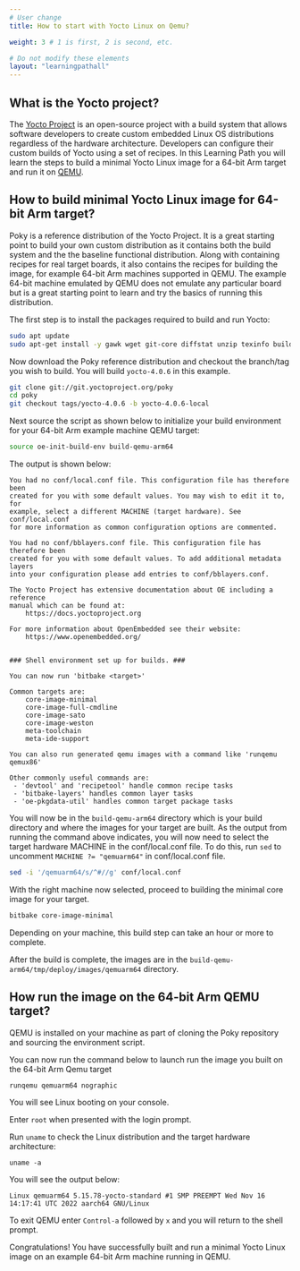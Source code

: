 ```yaml
---
# User change
title: How to start with Yocto Linux on Qemu?

weight: 3 # 1 is first, 2 is second, etc.

# Do not modify these elements
layout: "learningpathall"
---
```


## What is the Yocto project?

The [Yocto Project](https://www.yoctoproject.org/) is an open-source project with a build system that allows software developers to create custom embedded Linux OS distributions regardless of the hardware architecture. 
Developers can configure their custom builds of Yocto using a set of recipes. In this Learning Path you will learn the steps to build a minimal Yocto Linux image for a 64-bit Arm target and run it on [QEMU](https://www.qemu.org/). 

## How to build minimal Yocto Linux image for 64-bit Arm target?

Poky is a reference distribution of the Yocto Project. It is a great starting point to build your own custom distribution as it contains both the build system and the the baseline functional distribution. Along with containing recipes for real target boards, it also contains the recipes for building the image, for example 64-bit Arm machines supported in QEMU. The example 64-bit machine emulated by QEMU does not emulate any particular board but is a great starting point to learn and try the basics of running this distribution.

The first step is to install the packages required to build and run Yocto:

```bash
sudo apt update
sudo apt-get install -y gawk wget git-core diffstat unzip texinfo build-essential chrpath socat cpio python3 python3-pip python3-pexpect xz-utils debianutils iputils-ping python3-git python3-jinja2 libegl1-mesa libsdl1.2-dev pylint xterm python3-subunit mesa-common-dev lz4
```
Now download the Poky reference distribution and checkout the branch/tag you wish to build. You will build `yocto-4.0.6` in this example.

```bash
git clone git://git.yoctoproject.org/poky
cd poky
git checkout tags/yocto-4.0.6 -b yocto-4.0.6-local
```
Next source the script as shown below to initialize your build environment for your 64-bit Arm example machine QEMU target:

```bash
source oe-init-build-env build-qemu-arm64
```
The output is shown below:

```output
You had no conf/local.conf file. This configuration file has therefore been
created for you with some default values. You may wish to edit it to, for
example, select a different MACHINE (target hardware). See conf/local.conf
for more information as common configuration options are commented.

You had no conf/bblayers.conf file. This configuration file has therefore been
created for you with some default values. To add additional metadata layers
into your configuration please add entries to conf/bblayers.conf.

The Yocto Project has extensive documentation about OE including a reference
manual which can be found at:
    https://docs.yoctoproject.org

For more information about OpenEmbedded see their website:
    https://www.openembedded.org/


### Shell environment set up for builds. ###

You can now run 'bitbake <target>'

Common targets are:
    core-image-minimal
    core-image-full-cmdline
    core-image-sato
    core-image-weston
    meta-toolchain
    meta-ide-support

You can also run generated qemu images with a command like 'runqemu qemux86'

Other commonly useful commands are:
 - 'devtool' and 'recipetool' handle common recipe tasks
 - 'bitbake-layers' handles common layer tasks
 - 'oe-pkgdata-util' handles common target package tasks
```

You will now be in the `build-qemu-arm64` directory which is your build directory and where the images for your target are built. As the output from running the command above indicates, you will now need to select the target hardware MACHINE in the conf/local.conf file. To do this, run `sed` to uncomment `MACHINE ?= "qemuarm64"` in conf/local.conf file.

```bash { cwd="poky" }
sed -i '/qemuarm64/s/^#//g' conf/local.conf
```
With the right machine now selected, proceed to building the minimal core image for your target.

```bash { cwd="poky",env_source="poky/oe-init-build-env build-qemu-arm64" }
bitbake core-image-minimal
```

Depending on your machine, this build step can take an hour or more to complete.

After the build is complete, the images are in the `build-qemu-arm64/tmp/deploy/images/qemuarm64` directory.

## How run the image on the 64-bit Arm QEMU target?

QEMU is installed on your machine as part of cloning the Poky repository and sourcing the environment script. 

You can now run the command below to launch run the image you built on the 64-bit Arm Qemu target

```console
runqemu qemuarm64 nographic
```

You will see Linux booting on your console. 

Enter `root` when presented with the login prompt.

Run `uname` to check the Linux distribution and the target hardware architecture:

```console
uname -a
```
You will see the output below:

```output
Linux qemuarm64 5.15.78-yocto-standard #1 SMP PREEMPT Wed Nov 16 14:17:41 UTC 2022 aarch64 GNU/Linux
```

To exit QEMU enter `Control-a` followed by `x` and you will return to the shell prompt. 

Congratulations! You have successfully built and run a minimal Yocto Linux image on an example 64-bit Arm machine running in QEMU.
